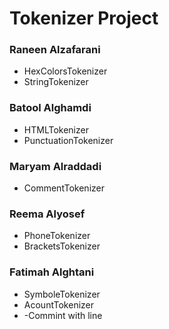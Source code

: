 # Tokenizer Project



       
### Raneen Alzafarani
- HexColorsTokenizer
- StringTokenizer

### Batool Alghamdi
- HTMLTokenizer
- PunctuationTokenizer

### Maryam Alraddadi
- CommentTokenizer

### Reema Alyosef
- PhoneTokenizer
- BracketsTokenizer

### Fatimah Alghtani
- SymboleTokenizer
- AcountTokenizer
- -Commint with line
